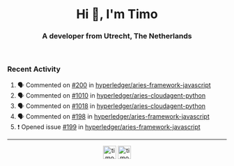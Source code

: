 <h1 align="center">Hi 👋, I'm Timo</h1>
<h3 align="center">A developer from Utrecht, The Netherlands</h3>
<br/>
<!-- https://github.com/rahuldkjain/github-profile-readme-generator --!>

<!--  <p align="left"><img src="https://github-readme-stats.vercel.app/api?username=timoglastra&show_icons=true&count_private=true&" alt="timoglastra" /></p> --!>

<!--
Github language stats
<p align="left"><img src="https://github-readme-stats.vercel.app/api/top-langs/?username=timoglastra&layout=compact" alt="timoglastra" /><p>
-->

<!-- Codestats language stats -->
<!-- <p align="left"><img src="https://codestats-readme.vercel.app/api/top-langs/?username=timoglastra&layout=compact&language_count=12" alt="timoglastra" /><p>    --!>
  
<h3>Recent Activity</h3>

<!--START_SECTION:activity-->
1. 🗣 Commented on [#200](https://github.com/hyperledger/aries-framework-javascript/issues/200) in [hyperledger/aries-framework-javascript](https://github.com/hyperledger/aries-framework-javascript)
2. 🗣 Commented on [#1010](https://github.com/hyperledger/aries-cloudagent-python/issues/1010) in [hyperledger/aries-cloudagent-python](https://github.com/hyperledger/aries-cloudagent-python)
3. 🗣 Commented on [#1018](https://github.com/hyperledger/aries-cloudagent-python/issues/1018) in [hyperledger/aries-cloudagent-python](https://github.com/hyperledger/aries-cloudagent-python)
4. 🗣 Commented on [#198](https://github.com/hyperledger/aries-framework-javascript/issues/198) in [hyperledger/aries-framework-javascript](https://github.com/hyperledger/aries-framework-javascript)
5. ❗️ Opened issue [#199](https://github.com/hyperledger/aries-framework-javascript/issues/199) in [hyperledger/aries-framework-javascript](https://github.com/hyperledger/aries-framework-javascript)
<!--END_SECTION:activity-->

---

<p align="center">
<a href="https://twitter.com/timoglastra" target="blank"><img align="center" src="https://cdn.jsdelivr.net/npm/simple-icons@3.0.1/icons/twitter.svg" alt="timoglastra" height="30" width="30" /></a>
<a href="https://linkedin.com/in/timoglastra" target="blank"><img align="center" src="https://cdn.jsdelivr.net/npm/simple-icons@3.0.1/icons/linkedin.svg" alt="timoglastra" height="30" width="30" /></a>
</p>



